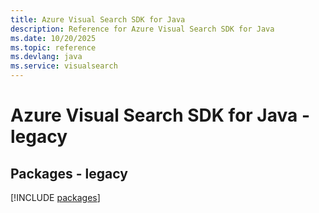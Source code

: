 ```yaml
---
title: Azure Visual Search SDK for Java
description: Reference for Azure Visual Search SDK for Java
ms.date: 10/20/2025
ms.topic: reference
ms.devlang: java
ms.service: visualsearch
---
```

# Azure Visual Search SDK for Java - legacy
## Packages - legacy
[!INCLUDE [packages](visual-search-index.md)]